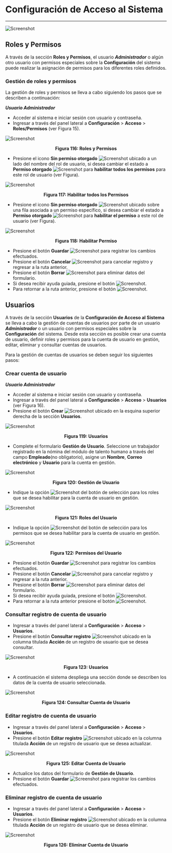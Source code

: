 # Configuración de Acceso al Sistema  
************************************

![Screenshot](../img/logokavac.png#imagen)

## Roles y Permisos


A través de la sección **Roles y Permisos**, el usuario ***Administrador*** o algún otro usuario con permisos especiales sobre la **Configuración** del sistema puede realizar la asignación de permisos para los diferentes roles definidos.    

### Gestión de roles y permisos

La gestión de roles y permisos se lleva a cabo siguiendo los pasos que se describen a continuación:

***Usuario Administrador***

-   Acceder al sistema e iniciar sesión con usuario y contraseña.
-   Ingresar a través del panel lateral a **Configuración** > **Acceso** > **Roles/Permisos** (ver Figura 15).

![Screenshot](../img/figure_15.png)<div style="text-align: center;font-weight: bold">Figura 116: Roles y Permisos</div>

-   Presione el icono **Sin permiso otorgado** ![Screenshot](../img/padlock_1.png) ubicado a un lado del nombre del rol de usuario, si desea cambiar el estado a **Permiso otorgado** ![Screenshot](../img/padlock_2.png) para **habilitar todos los permisos** para este rol de usuario (ver Figura).

![Screenshot](../img/figure_roles.png)<div style="text-align: center;font-weight: bold">Figura 117: Habilitar todos los Permisos</div>

-   Presione el icono **Sin permiso otorgado** ![Screenshot](../img/padlock_1.png) ubicado sobre una fila asociada a un permiso específico, si desea cambiar el estado a **Permiso otorgado** ![Screenshot](../img/padlock_2.png) para **habilitar el permiso** a este rol de usuario (ver Figura).

![Screenshot](../img/figure_permiso.png)<div style="text-align: center;font-weight: bold">Figura 118: Habilitar Permiso</div>


- Presione el botón **Guardar**  ![Screenshot](../img/save_1.png) para registrar los cambios efectuados.
- Presione el botón **Cancelar**  ![Screenshot](../img/cancel.png) para cancelar registro y regresar a la ruta anterior.
- Presione el botón **Borrar** ![Screenshot](../img/clean.png) para eliminar datos del formulario.
- Si desea recibir ayuda  guiada, presione el botón ![Screenshot](../img/help.png).
- Para retornar a la ruta anterior, presione el botón ![Screenshot](../img/back.png).

## Usuarios

A través de la sección **Usuarios** de la **Configuración de Acceso al Sistema** se lleva a cabo la gestión de cuentas de usuarios por parte de un usuario ***Administrador*** o un usuario con permisos especiales sobre la **Configuración** del sistema. Desde esta sección es posible crear una cuenta de usuario, definir roles y permisos para la cuenta de usuario en gestión, editar, eliminar y consultar cuentas de usuarios. 

Para la gestión de cuentas de usuarios se deben seguir los siguientes pasos:
### Crear cuenta de usuario

***Usuario Administrador***

-   Acceder al sistema e iniciar sesión con usuario y contraseña.
-   Ingresar a través del panel lateral a **Configuración** > **Acceso** > **Usuarios** (ver Figura 16).
-   Presione el botón **Crear** ![Screenshot](../img/create.png) ubicado en la esquina superior derecha de la sección **Usuarios**. 

![Screenshot](../img/figure_16.png)<div style="text-align: center;font-weight: bold">Figura 119: Usuarios</div>

-   Complete el formulario **Gestión de Usuario**.  Seleccione un trabajador registrado en la nómina del módulo de talento humano a través del campo **Empleado**(no obligatorio), asigne un **Nombre**, **Correo electrónico** y **Usuario** para la cuenta en gestión.  

![Screenshot](../img/figure_16_1.png)<div style="text-align: center;font-weight: bold">Figura 120: Gestión de Usuario</div>

-    Indique la opción ![Screenshot](../img/select.png) del botón de selección para los roles que se desea habilitar para la cuenta de usuario en gestión. 

![Screenshot](../img/figure_16_2.png)<div style="text-align: center;font-weight: bold">Figura 121: Roles del Usuario</div>

-    Indique la opción ![Screenshot](../img/select.png) del botón de selección para los permisos que se desea habilitar para la cuenta de usuario en gestión. 

![Screenshot](../img/figure_16_3.png)<div style="text-align: center;font-weight: bold">Figura 122: Permisos del Usuario</div>

- Presione el botón **Guardar**  ![Screenshot](../img/save_1.png) para registrar los cambios efectuados.
- Presione el botón **Cancelar**  ![Screenshot](../img/cancel.png) para cancelar registro y regresar a la ruta anterior.
- Presione el botón **Borrar** ![Screenshot](../img/clean.png) para eliminar datos del formulario.
- Si desea recibir ayuda  guiada, presione el botón ![Screenshot](../img/help.png).
- Para retornar a la ruta anterior presione el botón ![Screenshot](../img/back.png).


### Consultar registro de cuenta de usuario 

-   Ingresar a través del panel lateral a **Configuración** > **Acceso** > **Usuarios**.
-   Presione el botón **Consultar registro** ![Screenshot](../img/see.png) ubicado en la columna titulada **Acción** de un registro de usuario que se desea consultar. 

![Screenshot](../img/g19.png)<div style="text-align: center;font-weight: bold">Figura 123: Usuarios</div>

-   A continuación el sistema despliega una sección donde se describen los datos de la cuenta de usuario seleccionada.

![Screenshot](../img/g20.png)<div style="text-align: center;font-weight: bold">Figura 124: Consultar Cuenta de Usuario</div>

### Editar registro de cuenta de usuario

-   Ingresar a través del panel lateral a **Configuración** > **Acceso** > **Usuarios**.
-   Presione el botón **Editar registro** ![Screenshot](../img/edit.png) ubicado en la columna titulada **Acción** de un registro de usuario que se desea actualizar.

![Screenshot](../img/g21.png)<div style="text-align: center;font-weight: bold">Figura 125: Editar Cuenta de Usuario</div>

-   Actualice los datos del formulario de **Gestión de Usuario**.
-   Presione el botón **Guardar**  ![Screenshot](../img/save_1.png) para registrar los cambios efectuados.

### Eliminar registro de cuenta de usuario

-   Ingresar a través del panel lateral a **Configuración** > **Acceso** > **Usuarios**.
-   Presione el botón **Eliminar registro** ![Screenshot](../img/delete.png) ubicado en la columna titulada **Acción** de un registro de usuario que se desea eliminar.

![Screenshot](../img/g22.png)<div style="text-align: center;font-weight: bold">Figura 126: Eliminar Cuenta de Usuario</div>
